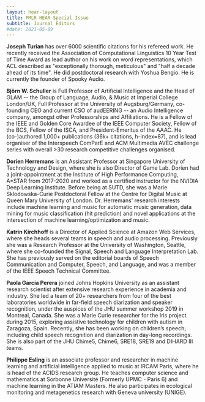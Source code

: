 ```yaml
---
layout: hear-layout
title: PMLR HEAR Special Issue
subtitle: Journal Editors
#date: 2021-05-09
---
```


**Joseph Turian** has over 6000 scientific citations for his refereed
work. He recently received the Association of Computational Linguistics
10 Year Test of Time Award as lead author on his work on word
representations, which ACL described as "exceptionally thorough,
meticulous" and "half a decade ahead of its time". He did postdoctoral
research with Yoshua Bengio. He is currently the founder of Spooky
Audio.

**Björn W. Schuller** is Full Professor of Artificial Intelligence
and the Head of GLAM -- the Group of Language, Audio, & Music at
Imperial College London/UK, Full Professor at the University of
Augsburg/Germany, co-founding CEO and current CSO of audEERING --
an Audio Intelligence company, amongst other Professorships and
Affiliations. He is a Fellow of the IEEE and Golden Core Awardee
of the IEEE Computer Society, Fellow of the BCS, Fellow of the ISCA,
and President-Emeritus of the AAAC. He (co-)authored 1,000+
publications (36k+ citations, h-index=87), and is lead organiser
of the Interspeech ComParE and ACM Multimedia AVEC challenge series
with overall >30 research competitive challenges organised.

**Dorien Herremans** is an Assistant Professor at Singapore University
of Technology and Design, where she is also Director of Game Lab.
Dorien had a joint-appointment at the Institute of High Performance
Computing, A*STAR from 2017-2020 and worked as a certified instructor
for the NVIDIA Deep Learning Institute. Before being at SUTD, she
was a Marie Sklodowska-Curie Postdoctoral Fellow at the Centre for
Digital Music at Queen Mary University of London. Dr. Herremans'
research interests include machine learning and music for automatic
music generation, data mining for music classification (hit prediction)
and novel applications at the intersection of machine learning/optimization
and music.

**Katrin Kirchhoff** is a Director of Applied Science at Amazon Web
Services, where she heads several teams in speech and audio processing.
Previously she was a Research Professor at the University of
Washington, Seattle, where she co-founded the Signal, Speech and
Language Interpretation Lab. She has previously served on the
editorial boards of Speech Communication and Computer, Speech, and
Language, and was a member of the IEEE Speech Technical Committee.

**Paola Garcia Perera** joined Johns Hopkins University as an
assistant research scientist after extensive research experience
in academia and industry. She led a team of 20+ researchers from
four of the best laboratories worldwide in far-field speech diarization
and speaker recognition, under the auspices of the JHU summer
workshop 2019 in Montreal, Canada. She was a Marie Curie researcher
for the Iris project during 2015, exploring assistive technology
for children with autism in Zaragoza, Spain. Recently, she has been
working on children’s speech; including child speech recognition
and diarization in day-long recordings. She is also part of the JHU
Chime5, Chime6, SRE18, SRE19 and DIHARD III teams.

**Philippe Esling** is an associate professor and researcher in
machine learning and artificial intelligence applied to music at
IRCAM Paris, where he is head of the ACIDS research group. He teaches
computer science and mathematics at Sorbonne Université (Formerly
UPMC - Paris 6) and machine learning in the ATIAM Masters. He also
participates in ecological monitoring and metagenetics research
with Geneva university (UNIGE).